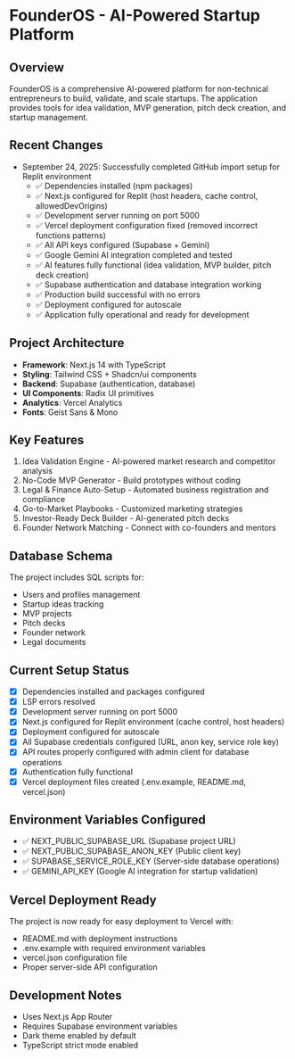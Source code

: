 # FounderOS - AI-Powered Startup Platform

## Overview
FounderOS is a comprehensive AI-powered platform for non-technical entrepreneurs to build, validate, and scale startups. The application provides tools for idea validation, MVP generation, pitch deck creation, and startup management.

## Recent Changes
- September 24, 2025: Successfully completed GitHub import setup for Replit environment
  - ✅ Dependencies installed (npm packages)
  - ✅ Next.js configured for Replit (host headers, cache control, allowedDevOrigins)
  - ✅ Development server running on port 5000
  - ✅ Vercel deployment configuration fixed (removed incorrect functions patterns)
  - ✅ All API keys configured (Supabase + Gemini)
  - ✅ Google Gemini AI integration completed and tested
  - ✅ AI features fully functional (idea validation, MVP builder, pitch deck creation)
  - ✅ Supabase authentication and database integration working
  - ✅ Production build successful with no errors
  - ✅ Deployment configured for autoscale
  - ✅ Application fully operational and ready for development

## Project Architecture
- **Framework**: Next.js 14 with TypeScript
- **Styling**: Tailwind CSS + Shadcn/ui components
- **Backend**: Supabase (authentication, database)
- **UI Components**: Radix UI primitives
- **Analytics**: Vercel Analytics
- **Fonts**: Geist Sans & Mono

## Key Features
1. Idea Validation Engine - AI-powered market research and competitor analysis
2. No-Code MVP Generator - Build prototypes without coding
3. Legal & Finance Auto-Setup - Automated business registration and compliance
4. Go-to-Market Playbooks - Customized marketing strategies
5. Investor-Ready Deck Builder - AI-generated pitch decks
6. Founder Network Matching - Connect with co-founders and mentors

## Database Schema
The project includes SQL scripts for:
- Users and profiles management
- Startup ideas tracking
- MVP projects
- Pitch decks
- Founder network
- Legal documents

## Current Setup Status
- [x] Dependencies installed and packages configured
- [x] LSP errors resolved 
- [x] Development server running on port 5000
- [x] Next.js configured for Replit environment (cache control, host headers)
- [x] Deployment configured for autoscale
- [x] All Supabase credentials configured (URL, anon key, service role key)
- [x] API routes properly configured with admin client for database operations
- [x] Authentication fully functional
- [x] Vercel deployment files created (.env.example, README.md, vercel.json)

## Environment Variables Configured
- ✅ NEXT_PUBLIC_SUPABASE_URL (Supabase project URL)
- ✅ NEXT_PUBLIC_SUPABASE_ANON_KEY (Public client key)
- ✅ SUPABASE_SERVICE_ROLE_KEY (Server-side database operations)
- ✅ GEMINI_API_KEY (Google AI integration for startup validation)

## Vercel Deployment Ready
The project is now ready for easy deployment to Vercel with:
- README.md with deployment instructions
- .env.example with required environment variables
- vercel.json configuration file
- Proper server-side API configuration

## Development Notes
- Uses Next.js App Router
- Requires Supabase environment variables
- Dark theme enabled by default
- TypeScript strict mode enabled